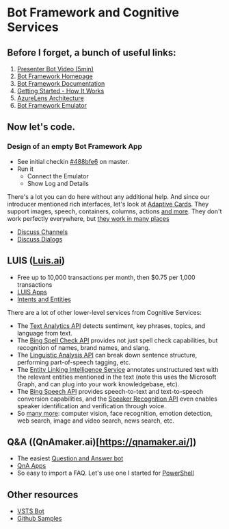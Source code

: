 # Bot Framework and Cognitive Services

## Before I forget, a bunch of useful links:

1. [Presenter Bot Video (5min)](https://channel9.msdn.com/Series/Explain/Meet-the-presenter-bot-a-bot-that-presents-about-bots?term=bot%20framework)
1. [Bot Framework Homepage](https://dev.botframework.com/)
1. [Bot Framework Documentation](https://docs.microsoft.com/en-us/bot-framework/)
1. [Getting Started - How It Works](https://docs.microsoft.com/en-us/bot-framework/overview-how-bot-framework-works)
1. [AzureLens Architecture](https://www.azurelens.net/?github=MicrosoftDX/AzureLens/master/AzureLens/SampleModels/Bots.json#navUsers)
1. [Bot Framework Emulator](https://emulator.botframework.com/)

## Now let's code.

### Design of an empty Bot Framework App

* See initial checkin [#488bfe6](https://github.com/VDUNY/2017-10/commit/488bfe64720a6a4070aeac62e446059000f6d7a6) on master.
* Run it
  * Connect the Emulator
  * Show Log and Details

There's a lot you can do here without any additional help.
And since our introducer mentioned rich interfaces, let's look at [Adaptive Cards](http://adaptivecards.io/).
They support images, speech, containers, columns, actions [and more](http://adaptivecards.io/explorer/).
They don't work perfectly everywhere, but [they work in many places](https://docs.microsoft.com/en-us/adaptive-cards/get-started/bots#channel-status)

* [Discuss Channels](https://docs.microsoft.com/en-us/bot-framework/portal-configure-channels)
* [Discuss Dialogs](https://docs.microsoft.com/en-us/bot-framework/dotnet/bot-builder-dotnet-dialogs)


## LUIS ([Luis.ai](https://www.luis.ai/))

* Free up to 10,000 transactions per month, then $0.75 per 1,000 transactions
* [LUIS Apps](https://www.luis.ai/applications)
* [Intents and Entities](https://docs.microsoft.com/en-us/bot-framework/dotnet/bot-builder-dotnet-luis-dialogs)


There are a lot of other lower-level services from Cognitive Services:

* The [Text Analytics API](https://www.microsoft.com/cognitive-services/en-us/text-analytics-api) detects sentiment, key phrases, topics, and language from text.
* The [Bing Spell Check API](https://www.microsoft.com/cognitive-services/en-us/bing-spell-check-api) provides not just spell check capabilities, but recognition of names, brand names, and slang.
* The [Linguistic Analysis API](https://www.microsoft.com/cognitive-services/en-us/linguistic-analysis-api) can break down sentence structure, performing part-of-speech tagging, etc.
* The [Entity Linking Intelligence Service](https://www.microsoft.com/cognitive-services/en-us/entity-linking-intelligence-service) annotates unstructured text with the relevant entities mentioned in the text (note this uses the Microsoft Graph, and can plug into your work knowledgebase, etc).
* The [Bing Speech API](https://www.microsoft.com/cognitive-services/en-us/speech-api) provides speech-to-text and text-to-speech conversion capabilities, and the [Speaker Recognition API](https://www.microsoft.com/cognitive-services/en-us/speaker-recognition-api) even enables speaker identification and verification through voice.
* So [many more](https://docs.microsoft.com/en-us/bot-framework/cognitive-services-bot-intelligence-overview): computer vision, face recognition, emotion detection, web search, image and video search, news search, etc.


## Q&A ((QnAmaker.ai)[https://qnamaker.ai/])

* The easiest [Question and Answer bot](https://docs.microsoft.com/en-us/bot-framework/azure-bot-service-template-question-answer)
* [QnA Apps](https://qnamaker.ai/Home/MyServices)
* So easy to import a FAQ. Let's use one I started for [PowerShell](https://poshcode.gitbooks.io/powershell-faq/)



## Other resources

* [VSTS Bot](https://blogs.msdn.microsoft.com/visualstudioalmrangers/2017/10/12/visual-studio-team-services-bot-vsts-bot-is-now-in-preview/)
* [Github Samples](https://github.com/Microsoft/BotBuilder-Samples)